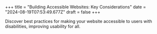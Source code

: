 +++
title = "Building Accessible Websites: Key Considerations"
date = "2024-08-19T07:53:49.677Z"
draft = false
+++

  Discover best practices for making your website accessible to users with disabilities, improving usability for all.
        